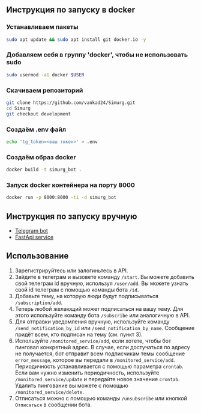 ## Инструкция по запуску в docker
### Устанавливаем пакеты
```bash
sudo apt update && sudo apt install git docker.io -y
```
### Добавляем себя в группу 'docker', чтобы не использовать **sudo**
```bash
sudo usermod -aG docker $USER
```
### Скачиваем репозиторий
```bash
git clone https://github.com/vankad24/Simurg.git
cd Simurg
git checkout development
```
### Создаём .env файл
```bash
echo 'tg_token=<ваш токен>' > .env
```
### Создаём образ docker
```bash
docker build -t simurg_bot .
```
### Запуск docker контейнера на порту 8000
```bash
docker run -p 8000:8000 -ti -d simurg_bot
```

## Инструкция по запуску вручную
- [Telegram bot](/telegram_bot/README.md)
- [FastApi service](/fast_api/README.md)

## Использование
1. Зарегистрируйтесь или залогиньтесь в API.
2. Зайдите в телеграм и вызовете команду `/start`. Вы можете добавить свой телеграм id вручную, используя `/user/add`. Вы можете узнать свой id телеграм с помощью команды бота `/id`.
3. Добавьте тему, на которую люди будут подписываться `/subscription/add`.
4. Теперь любой желающий может подписаться на вашу тему. Для этого используйте команду бота `/subscribe` или аналогичную в API.
5. Для отправки уведомления вручную, используйте команду `/send_notification_by_id` или `/send_notification_by_name`. Сообщение придёт всем, кто подписан на тему (см. пункт 3).
6. Используйте `/monitored_service/add`, если хотете, чтобы бот пинговал конкретный адрес. В случае, если достучаться по адресу не получается, бот отправит всем подписчикам темы сообщение `error_message`, которое вы передали в `/monitored_service/add`. Периодичность устанавливается с помощью параметра `crontab`. Если вам нужно изменить периодичность, используйте `/monitored_service/update` и передайте новое значение `crontab`. Удалить пингование вы можете с помощью `/monitored_service/delete`.
7. Отписаться можно с помощью команды `/unsubscribe` или кнопкой `Отписаться` в сообщении бота.
